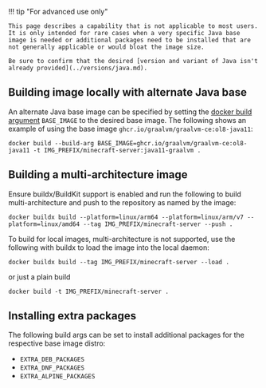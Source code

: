 
!!! tip "For advanced use only"

    This page describes a capability that is not applicable to most users. It is only intended for rare cases when a very specific Java base image is needed or additional packages need to be installed that are not generally applicable or would bloat the image size.

    Be sure to confirm that the desired [version and variant of Java isn't already provided](../versions/java.md).

## Building image locally with alternate Java base

An alternate Java base image can be specified by setting the [docker build argument](https://docs.docker.com/reference/cli/docker/buildx/build/#build-arg) `BASE_IMAGE` to the desired base image. The following shows an example of using the base image `ghcr.io/graalvm/graalvm-ce:ol8-java11`:

```shell
docker build --build-arg BASE_IMAGE=ghcr.io/graalvm/graalvm-ce:ol8-java11 -t IMG_PREFIX/minecraft-server:java11-graalvm .
```

## Building a multi-architecture image

Ensure buildx/BuildKit support is enabled and run the following to build multi-architecture and push to the repository as named by the image:

```shell
docker buildx build --platform=linux/arm64 --platform=linux/arm/v7 --platform=linux/amd64 --tag IMG_PREFIX/minecraft-server --push .
```

To build for local images, multi-architecture is not supported, use the following with buildx to load the image into the local daemon:

```shell
docker buildx build --tag IMG_PREFIX/minecraft-server --load .
```

or just a plain build

```shell
docker build -t IMG_PREFIX/minecraft-server .
```

## Installing extra packages

The following build args can be set to install additional packages for the respective base image distro:

- `EXTRA_DEB_PACKAGES`
- `EXTRA_DNF_PACKAGES`
- `EXTRA_ALPINE_PACKAGES`

